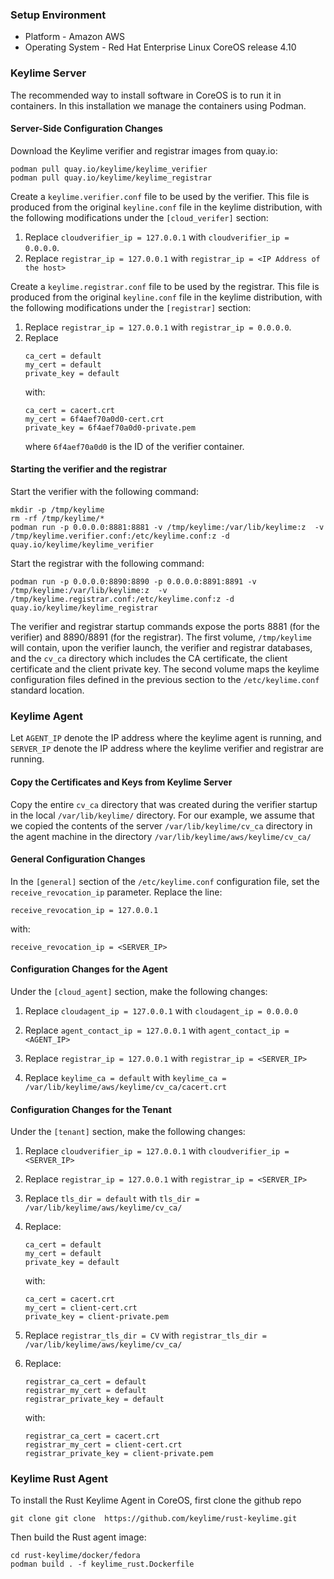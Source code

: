 ### Setup Environment

* Platform - Amazon AWS
* Operating System - Red Hat Enterprise Linux CoreOS release 4.10

### Keylime Server

The recommended way to install software in CoreOS is to run it in
containers.  In this installation we manage the containers using
Podman.

#### Server-Side Configuration Changes
Download the Keylime verifier and registrar images from quay.io:

```
podman pull quay.io/keylime/keylime_verifier
podman pull quay.io/keylime/keylime_registrar
```

Create a `keylime.verifier.conf` file to be used by the verifier.
This file is produced from the original `keyline.conf` file in the
keylime distribution, with the following modifications under the
`[cloud_verifer]` section:

1. Replace `cloudverifier_ip = 127.0.0.1` with `cloudverifier_ip =
0.0.0.0`.
2. Replace `registrar_ip = 127.0.0.1` with `registrar_ip = <IP Address
of the host>`

Create a `keylime.registrar.conf` file to be used by the registrar.
This file is produced from the original `keyline.conf` file in the
keylime distribution, with the following modifications under the
`[registrar]` section:

1. Replace `registrar_ip = 127.0.0.1` with `registrar_ip =
0.0.0.0`.
2. Replace
   ```
   ca_cert = default
   my_cert = default
   private_key = default
   ```
   with:
   ```
   ca_cert = cacert.crt
   my_cert = 6f4aef70a0d0-cert.crt
   private_key = 6f4aef70a0d0-private.pem
   ```
   where `6f4aef70a0d0` is the ID of the verifier container.

#### Starting the verifier and the registrar

Start the verifier with the following command:
```
mkdir -p /tmp/keylime
rm -rf /tmp/keylime/*
podman run -p 0.0.0.0:8881:8881 -v /tmp/keylime:/var/lib/keylime:z  -v /tmp/keylime.verifier.conf:/etc/keylime.conf:z -d quay.io/keylime/keylime_verifier
```

Start the registrar with the following command:
```
podman run -p 0.0.0.0:8890:8890 -p 0.0.0.0:8891:8891 -v /tmp/keylime:/var/lib/keylime:z  -v /tmp/keylime.registrar.conf:/etc/keylime.conf:z -d quay.io/keylime/keylime_registrar
```

The verifier and registrar startup commands expose the ports 8881 (for
the verifier) and 8890/8891 (for the registrar).  The first volume,
`/tmp/keylime` will contain, upon the verifier launch, the verifier
and registrar databases, and the `cv_ca` directory which includes the
CA certificate, the client certificate and the client private key.
The second volume maps the keylime configuration files defined in the
previous section to the `/etc/keylime.conf` standard location.


### Keylime Agent

Let `AGENT_IP` denote the IP address where the keylime agent is
running, and `SERVER_IP` denote the IP address where the keylime
verifier and registrar are running.

#### Copy the Certificates and Keys from Keylime Server

Copy the entire `cv_ca` directory that was created during the verifier
startup in the local `/var/lib/keylime/` directory.  For our example,
we assume that we copied the contents of the server
`/var/lib/keylime/cv_ca` directory in the agent machine in the
directory `/var/lib/keylime/aws/keylime/cv_ca/`

#### General Configuration Changes

In the `[general]` section of the `/etc/keylime.conf` configuration
file, set the `receive_revocation_ip` parameter.  Replace the line:
```
receive_revocation_ip = 127.0.0.1
```
with:
```
receive_revocation_ip = <SERVER_IP>
```

#### Configuration Changes for the Agent

Under the `[cloud_agent]` section, make the following changes:

1. Replace `cloudagent_ip = 127.0.0.1` with `cloudagent_ip = 0.0.0.0`

2. Replace `agent_contact_ip = 127.0.0.1` with `agent_contact_ip =
<AGENT_IP>`

3. Replace `registrar_ip = 127.0.0.1` with `registrar_ip = <SERVER_IP>`

4. Replace `keylime_ca = default` with `keylime_ca = /var/lib/keylime/aws/keylime/cv_ca/cacert.crt`


#### Configuration Changes for the Tenant

Under the `[tenant]` section, make the following changes:

1. Replace `cloudverifier_ip = 127.0.0.1` with `cloudverifier_ip =
<SERVER_IP>`

2. Replace `registrar_ip = 127.0.0.1` with `registrar_ip = <SERVER_IP>`

3. Replace `tls_dir = default` with `tls_dir = /var/lib/keylime/aws/keylime/cv_ca/`

4. Replace:
   ```
   ca_cert = default
   my_cert = default
   private_key = default
   ````
   with:
   ```
   ca_cert = cacert.crt
   my_cert = client-cert.crt
   private_key = client-private.pem
   ```

5. Replace `registrar_tls_dir = CV` with `registrar_tls_dir =
/var/lib/keylime/aws/keylime/cv_ca/`

6. Replace:
   ```
   registrar_ca_cert = default
   registrar_my_cert = default
   registrar_private_key = default
   ```
   with:
   ```
   registrar_ca_cert = cacert.crt
   registrar_my_cert = client-cert.crt
   registrar_private_key = client-private.pem
   ```

### Keylime Rust Agent

To install the Rust Keylime Agent in CoreOS, first clone the github repo
```
git clone git clone  https://github.com/keylime/rust-keylime.git
```
Then build the Rust agent image:
```
cd rust-keylime/docker/fedora
podman build . -f keylime_rust.Dockerfile
```
